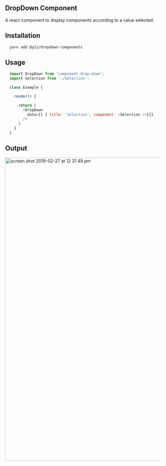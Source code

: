 ## DropDown Component

A react component to display components according to a value selected.

## Installation

```bash
  yarn add @y2z/dropdown-components
```

## Usage

```javascript
  import DropDown from 'component-drop-down';
  import Selection from './Selection';

  class Example {

    render() {

      return (
        <DropDown
          data={[ { title: 'Selection', component: <Selection />}]}
        />
      )
    }
  }

```


## Output

<img width="979" alt="screen shot 2019-02-27 at 12 31 49 pm" src="https://user-images.githubusercontent.com/12614476/53471096-b733c800-3a8b-11e9-9cea-588992bd13ad.png">


